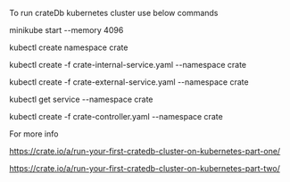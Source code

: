 

To run crateDb kubernetes cluster use below commands

minikube start --memory 4096

kubectl create namespace crate

kubectl create -f crate-internal-service.yaml --namespace crate

kubectl create -f crate-external-service.yaml --namespace crate

kubectl get service --namespace crate

kubectl create -f crate-controller.yaml --namespace crate

For more info 

https://crate.io/a/run-your-first-cratedb-cluster-on-kubernetes-part-one/

https://crate.io/a/run-your-first-cratedb-cluster-on-kubernetes-part-two/
